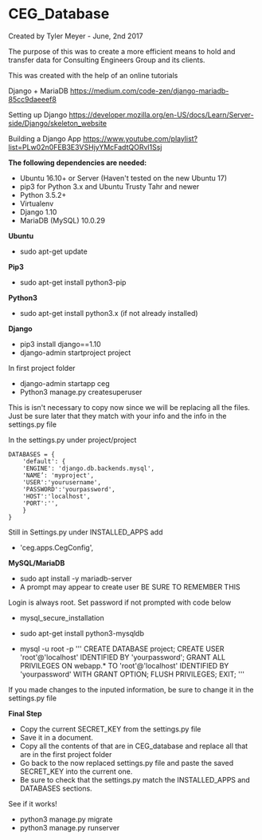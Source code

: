 # CEG_Database

Created by Tyler Meyer - June, 2nd 2017

The purpose of this was to create a more efficient means to hold and transfer data for Consulting Engineers Group and its clients.

This was created with the help of an online tutorials

Django + MariaDB
https://medium.com/code-zen/django-mariadb-85cc9daeeef8

Setting up Django
https://developer.mozilla.org/en-US/docs/Learn/Server-side/Django/skeleton_website

Building a Django App
https://www.youtube.com/playlist?list=PLw02n0FEB3E3VSHjyYMcFadtQORvl1Ssj

**The following dependencies are needed:**
* Ubuntu 16.10+ or Server (Haven't tested on the new Ubuntu 17)
* pip3 for Python 3.x and Ubuntu Trusty Tahr and newer
* Python 3.5.2+
* Virtualenv
* Django 1.10
* MariaDB (MySQL) 10.0.29

**Ubuntu**
* sudo apt-get update

**Pip3**
* sudo apt-get install python3-pip

**Python3**
* sudo apt-get install python3.x (if not already installed)

**Django**
* pip3 install django==1.10
* django-admin startproject project

In first project folder
* django-admin startapp ceg
* Python3 manage.py createsuperuser

This is isn't necessary to copy now since we will be replacing all the files. 
Just be sure later that they match with your info and the info in the settings.py file
 
In the settings.py under project/project
```
DATABASES = {
    'default': {
    'ENGINE': 'django.db.backends.mysql',
    'NAME’: 'myproject',
    'USER':'yourusername',
    'PASSWORD':'yourpassword',
    'HOST':'localhost',
    'PORT':'',
    }
}
```

Still in Settings.py under INSTALLED_APPS add
* 'ceg.apps.CegConfig',

**MySQL/MariaDB**
* sudo apt install -y mariadb-server
* A prompt may appear to create user BE SURE TO REMEMBER THIS

Login is always root. Set password if not prompted with code below
* mysql_secure_installation

* sudo apt-get install python3-mysqldb
* mysql -u root -p
'''
CREATE DATABASE project;
CREATE USER 'root'@'localhost' IDENTIFIED BY 'yourpassword';
GRANT ALL PRIVILEGES ON webapp.* TO 'root'@'localhost' IDENTIFIED BY 'yourpassword' WITH GRANT OPTION;
FLUSH PRIVILEGES;
EXIT;
'''

If you made changes to the inputed information, be sure to change it in the settings.py file

**Final Step**
* Copy the current SECRET_KEY from the settings.py file
* Save it in a document.
* Copy all the contents of that are in CEG_database and replace all that are in the first project folder
* Go back to the now replaced settings.py file and paste the saved SECRET_KEY into the current one.
* Be sure to check that the settings.py match the INSTALLED_APPS and DATABASES sections.

See if it works!
* python3 manage.py migrate
* python3 manage.py runserver 



